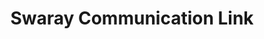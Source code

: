 ---
title: "Swaray Communication Link"
url: /gbarnga/swaray-communication-link/
shop: electronics
---
